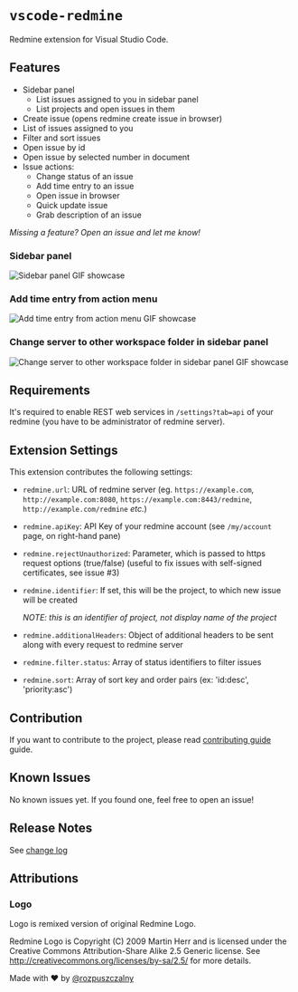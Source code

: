 # `vscode-redmine`

Redmine extension for Visual Studio Code.

## Features

- Sidebar panel
  - List issues assigned to you in sidebar panel
  - List projects and open issues in them
- Create issue (opens redmine create issue in browser)
- List of issues assigned to you
- Filter and sort issues
- Open issue by id
- Open issue by selected number in document
- Issue actions:
  - Change status of an issue
  - Add time entry to an issue
  - Open issue in browser
  - Quick update issue
  - Grab description of an issue

_Missing a feature? Open an issue and let me know!_

### Sidebar panel

![Sidebar panel GIF showcase](./resources/redmine-sidebar-panel.gif)

### Add time entry from action menu

![Add time entry from action menu GIF showcase](./resources/redmine-add-time-entry.gif)

### Change server to other workspace folder in sidebar panel

![Change server to other workspace folder in sidebar panel GIF showcase](./resources/redmine-change-sidebar-server.gif)

## Requirements

It's required to enable REST web services in `/settings?tab=api` of your redmine (you have to be administrator of redmine server).

## Extension Settings

This extension contributes the following settings:

- `redmine.url`: URL of redmine server (eg. `https://example.com`, `http://example.com:8080`, `https://example.com:8443/redmine`, `http://example.com/redmine` _etc._)
- `redmine.apiKey`: API Key of your redmine account (see `/my/account` page, on right-hand pane)
- `redmine.rejectUnauthorized`: Parameter, which is passed to https request options (true/false) (useful to fix issues with self-signed certificates, see issue #3)
- `redmine.identifier`: If set, this will be the project, to which new issue will be created

  _NOTE: this is an identifier of project, not display name of the project_

- `redmine.additionalHeaders`: Object of additional headers to be sent along with every request to redmine server

- `redmine.filter.status`: Array of status identifiers to filter issues

- `redmine.sort`: Array of sort key and order pairs (ex: 'id:desc', 'priority:asc')

## Contribution

If you want to contribute to the project, please read [contributing guide](./CONTRIBUTING.md) guide.

## Known Issues

No known issues yet. If you found one, feel free to open an issue!

## Release Notes

See [change log](./CHANGELOG.md)

## Attributions

### Logo

Logo is remixed version of original Redmine Logo.

Redmine Logo is Copyright (C) 2009 Martin Herr and is licensed under the Creative Commons Attribution-Share Alike 2.5 Generic license.
See http://creativecommons.org/licenses/by-sa/2.5/ for more details.

Made with ❤️ by [@rozpuszczalny](https://tomaszdomanski.com/?utm_source=github&utm_campaign=vscode-redmine)
